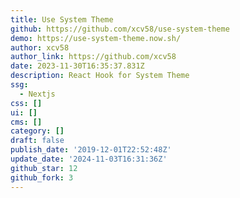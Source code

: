 ```yaml
---
title: Use System Theme
github: https://github.com/xcv58/use-system-theme
demo: https://use-system-theme.now.sh/
author: xcv58
author_link: https://github.com/xcv58
date: 2023-11-30T16:35:37.831Z
description: React Hook for System Theme
ssg:
  - Nextjs
css: []
ui: []
cms: []
category: []
draft: false
publish_date: '2019-12-01T22:52:48Z'
update_date: '2024-11-03T16:31:36Z'
github_star: 12
github_fork: 3
---
```


